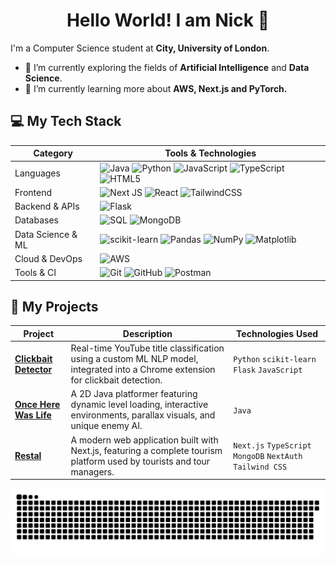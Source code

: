 <h1 align="center">Hello World! I am Nick 👋</h1>


I'm a Computer Science student at **City, University of London**.

- 🔭 I’m currently exploring the fields of **Artificial Intelligence** and **Data Science**.
- 🌱 I’m currently learning more about **AWS, Next.js and PyTorch.**



## 💻 My Tech Stack

| Category | Tools & Technologies |
|---|---|
| Languages | ![Java](https://img.shields.io/badge/Java-%23ED8B00.svg?style=for-the-badge&logo=openjdk&logoColor=white) ![Python](https://img.shields.io/badge/Python-3670A0?style=for-the-badge&logo=python&logoColor=ffdd54) ![JavaScript](https://img.shields.io/badge/JavaScript-%23323330.svg?style=for-the-badge&logo=javascript&logoColor=%23F7DF1E) ![TypeScript](https://img.shields.io/badge/TypeScript-%23007ACC.svg?style=for-the-badge&logo=typescript&logoColor=white) ![HTML5](https://img.shields.io/badge/HTML5-%23E34F26.svg?style=for-the-badge&logo=html5&logoColor=white) |
| Frontend | ![Next JS](https://img.shields.io/badge/Next-black?style=for-the-badge&logo=next.js&logoColor=white) ![React](https://img.shields.io/badge/react-%2320232a.svg?style=for-the-badge&logo=react&logoColor=%2361DAFB) ![TailwindCSS](https://img.shields.io/badge/tailwindcss-%2338B2AC.svg?style=for-the-badge&logo=tailwind-css&logoColor=white) |
| Backend & APIs | ![Flask](https://img.shields.io/badge/Flask-%23000?style=for-the-badge&logo=flask&logoColor=white) |
| Databases | ![SQL](https://img.shields.io/badge/SQL-%23007ACC?style=for-the-badge&logo=sqlite&logoColor=white) ![MongoDB](https://img.shields.io/badge/MongoDB-%2347A248.svg?style=for-the-badge&logo=mongodb&logoColor=white)  |
| Data Science & ML |  ![scikit-learn](https://img.shields.io/badge/scikit--learn-%23F7931E.svg?style=for-the-badge&logo=scikit-learn&logoColor=white) ![Pandas](https://img.shields.io/badge/Pandas-150458.svg?style=for-the-badge&logo=pandas&logoColor=white) ![NumPy](https://img.shields.io/badge/numpy-%23013243.svg?style=for-the-badge&logo=numpy&logoColor=white) ![Matplotlib](https://img.shields.io/badge/Matplotlib-%23ffffff.svg?style=for-the-badge&logo=Matplotlib&logoColor=black) |
| Cloud & DevOps | ![AWS](https://img.shields.io/badge/AWS-%23FF9900.svg?style=for-the-badge&logo=amazon-aws&logoColor=white) |
| Tools & CI | ![Git](https://img.shields.io/badge/Git-%23F05033.svg?style=for-the-badge&logo=git&logoColor=white) ![GitHub](https://img.shields.io/badge/GitHub-181717?style=for-the-badge&logo=github&logoColor=white) ![Postman](https://img.shields.io/badge/Postman-%23FF6C37.svg?style=for-the-badge&logo=postman&logoColor=white) |


<!-- ### 📊 My GitHub Stats

<p align="center">
  <img src="https://github-readme-stats.vercel.app/api?username=NikitaBryndak&show_icons=true&theme=tokyonight&hide_border=true&count_private=true" alt="Nick's GitHub Stats" />
  <img src="https://github-readme-stats.vercel.app/api/top-langs/?username=NikitaBryndak&layout=compact&theme=tokyonight&hide_border=true" alt="Nick's Top Languages" />
</p> 
 -->


## 📄 My Projects

| Project                                                                            | Description                                                                                                                     | Technologies Used                                    |
| ---------------------------------------------------------------------------------- | ------------------------------------------------------------------------------------------------------------------------------- | ---------------------------------------------------- |
| **[Clickbait Detector](https://github.com/NikitaBryndak/clickbait-detector)** | Real-time YouTube title classification using a custom ML NLP model, integrated into a Chrome extension for clickbait detection. | `Python` `scikit-learn` `Flask` `JavaScript` |
| **[Once Here Was Life](https://github.com/NikitaBryndak/howl-java-game)**           | A 2D Java platformer featuring dynamic level loading, interactive environments, parallax visuals, and unique enemy AI.          | `Java`                                               |
| **[Restal](https://github.com/NikitaBryndak/restal)** | A modern web application built with Next.js, featuring a complete tourism platform used by tourists and tour managers. | `Next.js` `TypeScript` `MongoDB` `NextAuth` `Tailwind CSS` |


<picture>
  <source media="(prefers-color-scheme: dark)" srcset="https://raw.githubusercontent.com/NikitaBryndak/NikitaBryndak/output/github-snake-dark.svg" />
  <source media="(prefers-color-scheme: light)" srcset="https://raw.githubusercontent.com/NikitaBryndak/NikitaBryndak/output/github-snake.svg" />
  <img alt="github-snake" src="https://raw.githubusercontent.com/NikitaBryndak/NikitaBryndak/output/github-snake.svg" />
</picture>



